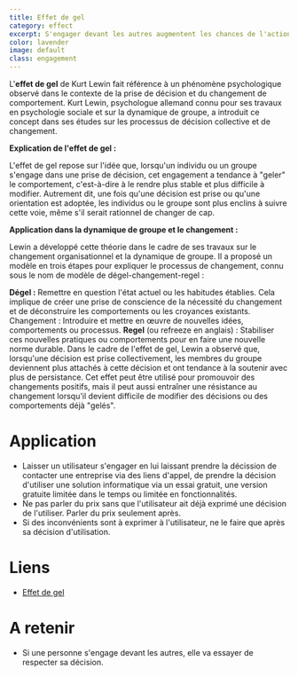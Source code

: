 ```yaml
---
title: Effet de gel
category: effect
excerpt: S'engager devant les autres augmentent les chances de l'action.
color: lavender
image: default
class: engagement
---
```


L'**effet de gel** de Kurt Lewin fait référence à un phénomène psychologique observé dans le contexte de la prise de décision et du changement de comportement. Kurt Lewin, psychologue allemand connu pour ses travaux en psychologie sociale et sur la dynamique de groupe, a introduit ce concept dans ses études sur les processus de décision collective et de changement.

**Explication de l'effet de gel :**

L'effet de gel repose sur l'idée que, lorsqu'un individu ou un groupe s'engage dans une prise de décision, cet engagement a tendance à "geler" le comportement, c'est-à-dire à le rendre plus stable et plus difficile à modifier. Autrement dit, une fois qu'une décision est prise ou qu'une orientation est adoptée, les individus ou le groupe sont plus enclins à suivre cette voie, même s'il serait rationnel de changer de cap.

**Application dans la dynamique de groupe et le changement :**

Lewin a développé cette théorie dans le cadre de ses travaux sur le changement organisationnel et la dynamique de groupe. Il a proposé un modèle en trois étapes pour expliquer le processus de changement, connu sous le nom de modèle de dégel-changement-regel :

**Dégel :** Remettre en question l'état actuel ou les habitudes établies. Cela implique de créer une prise de conscience de la nécessité du changement et de déconstruire les comportements ou les croyances existants.
Changement : Introduire et mettre en œuvre de nouvelles idées, comportements ou processus.
**Regel** (ou refreeze en anglais) : Stabiliser ces nouvelles pratiques ou comportements pour en faire une nouvelle norme durable.
Dans le cadre de l'effet de gel, Lewin a observé que, lorsqu'une décision est prise collectivement, les membres du groupe deviennent plus attachés à cette décision et ont tendance à la soutenir avec plus de persistance. Cet effet peut être utilisé pour promouvoir des changements positifs, mais il peut aussi entraîner une résistance au changement lorsqu'il devient difficile de modifier des décisions ou des comportements déjà "gelés".

# Application

- Laisser un utilisateur s'engager en lui laissant prendre la décission de contacter une entreprise via des liens d'appel, de prendre la décision d'utiliser une solution informatique via un essai gratuit, une version gratuite limitée dans le temps ou limitée en fonctionnalités.
- Ne pas parler du prix sans que l'utilisateur ait déjà exprimé une décision de l'utiliser. Parler du prix seulement après.
- Si des inconvénients sont à exprimer à l'utilisateur, ne le faire que après sa décision d'utilisation.

# Liens

- [Effet de gel](https://www.salesodyssey.fr/videos/effet-de-gel)

# A retenir

- Si une personne s'engage devant les autres, elle va essayer de respecter sa décision.
